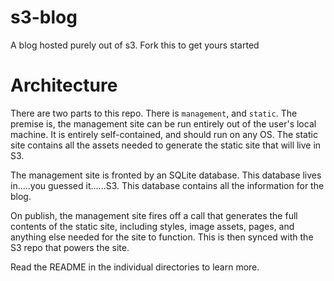 # s3-blog
A blog hosted purely out of s3. Fork this to get yours started

# Architecture
There are two parts to this repo. There is `management`, and `static`. The premise is, the management site can be run entirely out of the user's local machine. It is entirely self-contained, and should run on any OS. The static site contains all the assets needed to generate the static site that will live in S3.

The management site is fronted by an SQLite database. This database lives in.....you guessed it......S3. This database contains all the information for the blog.

On publish, the management site fires off a call that generates the full contents of the static site, including styles, image assets, pages, and anything else needed for the site to function. This is then synced with the S3 repo that powers the site.

Read the README in the individual directories to learn more.
